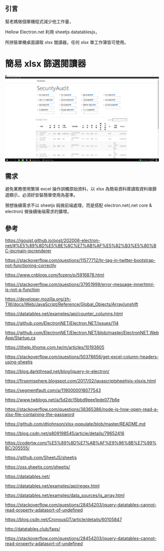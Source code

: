 ## 引言

幫老媽做個單機程式減少他工作量，

Hellow Electron.net 利用 sheetjs datatablesjs，

所拼裝單機桌面讀取 xlsx 閱讀器，任何 xlsx 單工作簿皆可使用。

# 簡易 xlsx 篩選閱讀器

![alt](/sample.png)

## 需求

避免業務使用繁瑣 excel 操作誤觸原始資料，以 xlsx 為簡易資料庫讀取資料做篩選顯示，必須好安裝簡單使用為基準。

預想後續需求不以 sheetjs 純做前端處理，而是搭配 electron.net(.net core & electron) 做後續後端需求的擴增。

## 參考

<https://igouist.github.io/post/202006-electron-net/#%E5%89%8D%E5%BE%8C%E7%AB%AF%E5%82%B3%E5%80%BC-ipcmain-ipcrenderer>

<https://stackoverflow.com/questions/11577712/hr-tag-in-twitter-bootstrap-not-functioning-correctly>

<https://www.cnblogs.com/fozero/p/5916878.html>

<https://stackoverflow.com/questions/37951999/error-message-innerhtml-is-not-a-function>

<https://developer.mozilla.org/zh-TW/docs/Web/JavaScript/Reference/Global_Objects/Array/unshift>

<https://datatables.net/examples/api/counter_columns.html>

<https://github.com/ElectronNET/Electron.NET/issues/114>

<https://github.com/ElectronNET/Electron.NET/blob/master/ElectronNET.WebApp/Startup.cs>

<https://ithelp.ithome.com.tw/m/articles/10193605>

<https://stackoverflow.com/questions/50378656/get-excel-column-headers-using-sheetjs>

<https://blog.darkthread.net/blog/jquery-in-electron/>

<https://firsemisphere.blogspot.com/2017/02/javascriptsheetjsjs-xlsxjs.html>

<https://segmentfault.com/a/1190000018077543>

<https://www.twblogs.net/a/5d2dc15bbd9eee1ede077b6e>

<https://stackoverflow.com/questions/38365386/node-js-how-open-read-a-xlsx-file-containing-the-password>

<https://github.com/dtjohnson/xlsx-populate/blob/master/README.md>

<https://blog.csdn.net/q809198545/article/details/79652416>

<https://codertw.com/%E5%89%8D%E7%AB%AF%E9%96%8B%E7%99%BC/205555/>

<https://github.com/SheetJS/sheetjs>

<https://oss.sheetjs.com/sheetjs/>

<https://datatables.net/>

<https://datatables.net/examples/api/regex.html>

<https://datatables.net/examples/data_sources/js_array.html>

<https://stackoverflow.com/questions/28454203/jquery-datatables-cannot-read-property-adatasort-of-undefined>

<https://blog.csdn.net/CronousGT/article/details/60105847>

<http://datatables.club/faqs/>

<https://stackoverflow.com/questions/28454203/jquery-datatables-cannot-read-property-adatasort-of-undefined>
